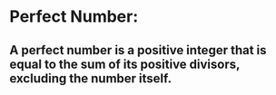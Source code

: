 # Perfect Number:
## A perfect number is a positive integer that is equal to the sum of its positive divisors, excluding the number itself.
